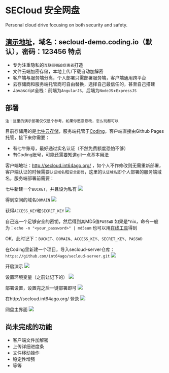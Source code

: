 # SECloud 安全网盘
Personal cloud drive focusing on both security and safety.

[演示地址][13]，域名：secloud-demo.coding.io（默认），密码：123456
特点
---
- 专为注重隐私的`互联网强迫症患者`打造
- 文件云端加密存储，本地上传/下载自动加解密
- 客户端与服务端分离，个人部署只需部署服务端，客户端通用跨平台
- 云存储商和服务端托管商可自由替换，选择自己最信任的，甚至自己搭建
- Javascript全栈：前端为`AngularJS`，后端为`NodeJS`+`ExpressJS`

部署
---
`注：这里的演示部署仅仅是个参考，如果你愿意修改，怎么玩都可以`

目前存储用的是[七牛云存储][1]，服务端托管于[Coding][2]，客户端直接由Github Pages托管，接下来你需要：

  - 有七牛账号，最好通过实名认证（不然免费额度恐怕不够）
  - 有Coding账号，可能还需要知道git一点基本用法

客户端地址：http://secloud.int64ago.org/ ，如个人不作修改则无需重新部署，
客户端认证的时候需要`认证域名`和`安全密码`，这里的`认证域名`即个人部署的服务端域名，服务端部署前需要：

七牛新建一个`BUCKET`，并且设为私有
![][3]

得到空间的域名`DOMAIN`
![][4]

获得`ACCESS_KEY`和`SECRET_KEY`
![][5]

自己选一个足够安全的密钥，然后得到其MD5值`PASSWD`
如果是*nix，命令一般为：`echo -n "<your_password>" | md5sum`
也可以用[在线工具][6]得到

OK，此时记下：`BUCKET`、`DOMAIN`、`ACCESS_KEY`、`SECRET_KEY`、`PASSWD`

在Coding里新建一个项目，导入secloud-server仓库：`https://github.com/int64ago/secloud-server.git`
![][7]

开启演示
![][8]

设置环境变量（之前让记下的）
![][9]

部署设置，设置完之后一键部署即可
![][10]

在http://secloud.int64ago.org/ 登录
![][11]

网盘主界面
![][12]

尚未完成的功能
---
 - 客户端文件加解密
 - 上传详细进度条
 - 文件移动操作
 - 稳定性增强
 - 等等

  [1]: http://www.qiniu.com/
  [2]: https://coding.net/
  [3]: http://int64ago.qiniudn.com/o_19clbrnkj1f7s1q72ptju12lpd9.png
  [4]: http://int64ago.qiniudn.com/o_19clc11lsig6a1r1bvvsumrp89.png
  [5]: http://int64ago.qiniudn.com/o_19clc2b681ojuc6o1a7u1jps181r9.png
  [6]: http://tool.oschina.net/encrypt?type=2
  [7]: http://int64ago.qiniudn.com/o_19clci3a01i2918in1mue1nthndre.png
  [8]: http://int64ago.qiniudn.com/o_19clcnleuvq8ralqoi1tde1fh9j.png
  [9]: http://int64ago.qiniudn.com/o_19clcq8mm1dbk6oel761v5g1rdro.png
  [10]: http://int64ago.qiniudn.com/o_19clcsbcsjct1svt1un01ei71kpq9.png
  [11]: http://int64ago.qiniudn.com/o_19clcv14cto7c5qbd9107v1rdqe.png
  [12]: http://int64ago.qiniudn.com/o_19cld039f1pvaf541vheqdn5hmj.png
  [13]: http://secloud.int64ago.org/
